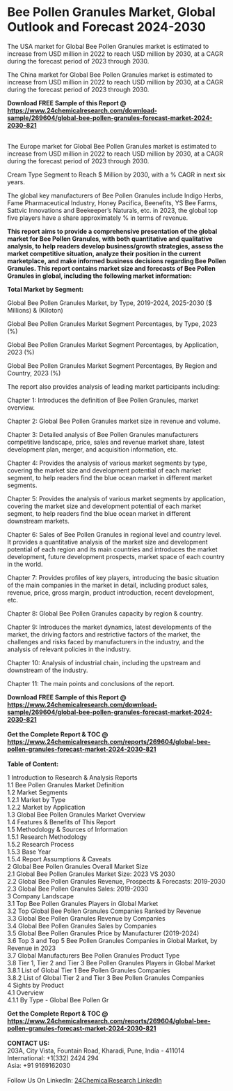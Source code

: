 <h1>Bee Pollen Granules Market, Global Outlook and Forecast 2024-2030</h1><p>The USA market for Global Bee Pollen Granules market is estimated to increase from USD million in 2022 to reach USD million by 2030, at a CAGR during the forecast period of 2023 through 2030.</p><p>
</p><p>The China market for Global Bee Pollen Granules market is estimated to increase from USD million in 2022 to reach USD million by 2030, at a CAGR during the forecast period of 2023 through 2030.</p><div><b>Download FREE Sample of this Report @ 
            <a href="https://www.24chemicalresearch.com/download-sample/269604/global-bee-pollen-granules-forecast-market-2024-2030-821">
            https://www.24chemicalresearch.com/download-sample/269604/global-bee-pollen-granules-forecast-market-2024-2030-821</a></b></div><br><p>
</p><p>The Europe market for Global Bee Pollen Granules market is estimated to increase from USD million in 2022 to reach USD million by 2030, at a CAGR during the forecast period of 2023 through 2030.</p><p>
Cream Type Segment to Reach $ Million by 2030, with a % CAGR in next six years.</p><p>
The global key manufacturers of Bee Pollen Granules include Indigo Herbs, Fame Pharmaceutical Industry, Honey Pacifica, Beenefits, YS Bee Farms, Sattvic Innovations and Beekeeper’s Naturals, etc. in 2023, the global top five players have a share approximately % in terms of revenue.</p><p>
<strong>This report aims to provide a comprehensive presentation of the global market for Bee Pollen Granules, with both quantitative and qualitative analysis, to help readers develop business/growth strategies, assess the market competitive situation, analyze their position in the current marketplace, and make informed business decisions regarding Bee Pollen Granules. This report contains market size and forecasts of Bee Pollen Granules in global, including the following market information:</strong></p><p>
</p><p>
<strong>Total Market by Segment:</strong></p><p>
Global Bee Pollen Granules Market, by Type, 2019-2024, 2025-2030 ($ Millions) &amp; (Kiloton)</p><p>
Global Bee Pollen Granules Market Segment Percentages, by Type, 2023 (%)</p><p>
</p><p>
Global Bee Pollen Granules Market Segment Percentages, by Application, 2023 (%)</p><p>
</p><p>
Global Bee Pollen Granules Market Segment Percentages, By Region and Country, 2023 (%)</p><p>
</p><p>
The report also provides analysis of leading market participants including:</p><p>
</p><p>
</p><p>
Chapter 1: Introduces the definition of Bee Pollen Granules, market overview.</p><p>
Chapter 2: Global Bee Pollen Granules market size in revenue and volume.</p><p>
Chapter 3: Detailed analysis of Bee Pollen Granules manufacturers competitive landscape, price, sales and revenue market share, latest development plan, merger, and acquisition information, etc.</p><p>
Chapter 4: Provides the analysis of various market segments by type, covering the market size and development potential of each market segment, to help readers find the blue ocean market in different market segments.</p><p>
Chapter 5: Provides the analysis of various market segments by application, covering the market size and development potential of each market segment, to help readers find the blue ocean market in different downstream markets.</p><p>
Chapter 6: Sales of Bee Pollen Granules in regional level and country level. It provides a quantitative analysis of the market size and development potential of each region and its main countries and introduces the market development, future development prospects, market space of each country in the world.</p><p>
Chapter 7: Provides profiles of key players, introducing the basic situation of the main companies in the market in detail, including product sales, revenue, price, gross margin, product introduction, recent development, etc.</p><p>
Chapter 8: Global Bee Pollen Granules capacity by region &amp; country.</p><p>
Chapter 9: Introduces the market dynamics, latest developments of the market, the driving factors and restrictive factors of the market, the challenges and risks faced by manufacturers in the industry, and the analysis of relevant policies in the industry.</p><p>
Chapter 10: Analysis of industrial chain, including the upstream and downstream of the industry.</p><p>
Chapter 11: The main points and conclusions of the report.</p><div><b>Download FREE Sample of this Report @ 
            <a href="https://www.24chemicalresearch.com/download-sample/269604/global-bee-pollen-granules-forecast-market-2024-2030-821">
            https://www.24chemicalresearch.com/download-sample/269604/global-bee-pollen-granules-forecast-market-2024-2030-821</a></b></div><br><div><b>Get the Complete Report & TOC @ 
            <a href="https://www.24chemicalresearch.com/reports/269604/global-bee-pollen-granules-forecast-market-2024-2030-821">
            https://www.24chemicalresearch.com/reports/269604/global-bee-pollen-granules-forecast-market-2024-2030-821</a></b></div><br>
            <b>Table of Content:</b><p>1 Introduction to Research & Analysis Reports<br />
    1.1 Bee Pollen Granules Market Definition<br />
    1.2 Market Segments<br />
        1.2.1 Market by Type<br />
        1.2.2 Market by Application<br />
    1.3 Global Bee Pollen Granules Market Overview<br />
    1.4 Features & Benefits of This Report<br />
    1.5 Methodology & Sources of Information<br />
        1.5.1 Research Methodology<br />
        1.5.2 Research Process<br />
        1.5.3 Base Year<br />
        1.5.4 Report Assumptions & Caveats<br />
2 Global Bee Pollen Granules Overall Market Size<br />
    2.1 Global Bee Pollen Granules Market Size: 2023 VS 2030<br />
    2.2 Global Bee Pollen Granules Revenue, Prospects & Forecasts: 2019-2030<br />
    2.3 Global Bee Pollen Granules Sales: 2019-2030<br />
3 Company Landscape<br />
    3.1 Top Bee Pollen Granules Players in Global Market<br />
    3.2 Top Global Bee Pollen Granules Companies Ranked by Revenue<br />
    3.3 Global Bee Pollen Granules Revenue by Companies<br />
    3.4 Global Bee Pollen Granules Sales by Companies<br />
    3.5 Global Bee Pollen Granules Price by Manufacturer (2019-2024)<br />
    3.6 Top 3 and Top 5 Bee Pollen Granules Companies in Global Market, by Revenue in 2023<br />
    3.7 Global Manufacturers Bee Pollen Granules Product Type<br />
    3.8 Tier 1, Tier 2 and Tier 3 Bee Pollen Granules Players in Global Market<br />
        3.8.1 List of Global Tier 1 Bee Pollen Granules Companies<br />
        3.8.2 List of Global Tier 2 and Tier 3 Bee Pollen Granules Companies<br />
4 Sights by Product<br />
    4.1 Overview<br />
        4.1.1 By Type - Global Bee Pollen Gr</p><div><b>Get the Complete Report & TOC @ 
            <a href="https://www.24chemicalresearch.com/reports/269604/global-bee-pollen-granules-forecast-market-2024-2030-821">
            https://www.24chemicalresearch.com/reports/269604/global-bee-pollen-granules-forecast-market-2024-2030-821</a></b></div><br><b>CONTACT US:</b><br>
            203A, City Vista, Fountain Road, Kharadi, Pune, India - 411014<br>
            International: +1(332) 2424 294<br>
            Asia: +91 9169162030 <br><br>
            Follow Us On LinkedIn: <a href="https://www.linkedin.com/company/24chemicalresearch/">24ChemicalResearch LinkedIn</a>